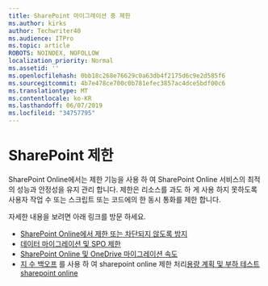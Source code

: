 ```yaml
---
title: SharePoint 마이그레이션 중 제한
ms.author: kirks
author: Techwriter40
ms.audience: ITPro
ms.topic: article
ROBOTS: NOINDEX, NOFOLLOW
localization_priority: Normal
ms.assetid: ''
ms.openlocfilehash: 0bb18c268e76629c0a63db4f2175d6c9e2d585f6
ms.sourcegitcommit: 4b7e478ce700c0b781efec3857ac4dce5bdf00c6
ms.translationtype: MT
ms.contentlocale: ko-KR
ms.lasthandoff: 06/07/2019
ms.locfileid: "34757795"
---
```

# <a name="sharepoint-throttling"></a>SharePoint 제한

SharePoint Online에서는 제한 기능을 사용 하 여 SharePoint Online 서비스의 최적의 성능과 안정성을 유지 관리 합니다. 제한은 리소스를 과도 하 게 사용 하지 못하도록 사용자 작업 수 또는 스크립트 또는 코드에의 한 동시 통화를 제한 합니다. 

자세한 내용을 보려면 아래 링크를 방문 하세요.

- [SharePoint Online에서 제한 또는 차단되지 않도록 방지](https://docs.microsoft.com/sharepoint/dev/general-development/how-to-avoid-getting-throttled-or-blocked-in-sharepoint-online)
- [데이터 마이그레이션 및 SPO 제한](https://blogs.technet.microsoft.com/sposupport/2017/08/12/data-migration-and-spo-service-throttling/)
- [SharePoint Online 및 OneDrive 마이그레이션 속도](https://docs.microsoft.com/sharepointmigration/sharepoint-online-and-onedrive-migration-speed)
- [지 수 백오프](https://docs.microsoft.com/sharepoint/dev/solution-guidance/handle-sharepoint-online-throttling-by-using-exponential-back-off)
를 사용 하 여 sharepoint online 제한 처리[용량 계획 및 부하 테스트 sharepoint online](https://support.office.com/article/Capacity-planning-and-load-testing-SharePoint-Online-c932bd9b-fb9a-47ab-a330-6979d03688c0)